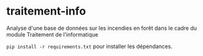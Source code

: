 # traitement-info
Analyse d'une base de données sur les incendies en forêt dans le cadre du module Traitement de l'informatique

`pip install -r requirements.txt` pour installer les dépendances.


